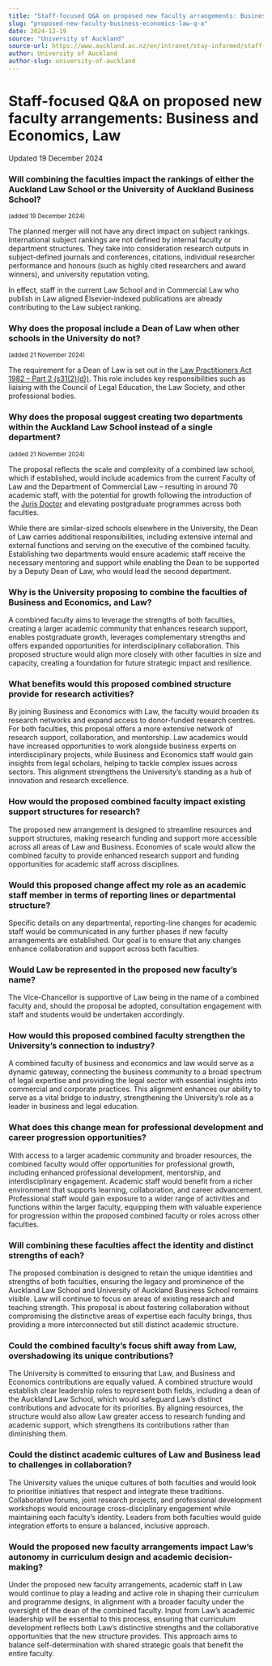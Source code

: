 ```yaml
---
title: "Staff-focused Q&A on proposed new faculty arrangements: Business and Economics, Law"
slug: "proposed-new-faculty-business-economics-law-q-a"
date: 2024-12-19
source: "University of Auckland"
source-url: https://www.auckland.ac.nz/en/intranet/stay-informed/staff-communications/notices/proposed-new-faculty-business-economics-law-q-a.html
author: University of Auckland
author-slug: university-of-auckland
---
```


# Staff-focused Q&A on proposed new faculty arrangements: Business and Economics, Law

Updated 19 December 2024

### Will combining the faculties impact the rankings of either the Auckland Law School or the University of Auckland Business School?

<sub>(added 19 December 2024)</sub>

The planned merger will not have any direct impact on subject rankings. International subject rankings are not defined by internal faculty or department structures. They take into consideration research outputs in subject-defined journals and conferences, citations, individual researcher performance and honours (such as highly cited researchers and award winners), and university reputation voting.  
  
In effect, staff in the current Law School and in Commercial Law who publish in Law aligned Elsevier-indexed publications are already contributing to the Law subject ranking.

### Why does the proposal include a Dean of Law when other schools in the University do not?

<sub>(added 21 November 2024)</sub>

The requirement for a Dean of Law is set out in the [Law Practitioners Act 1982 – Part 2 (s31(2)(d))](https://www.legislation.govt.nz/act/public/1982/0123/latest/DLM62817.html). This role includes key responsibilities such as liaising with the Council of Legal Education, the Law Society, and other professional bodies.

### Why does the proposal suggest creating two departments within the Auckland Law School instead of a single department?

<sub>(added 21 November 2024)</sub>

The proposal reflects the scale and complexity of a combined law school, which if established, would include academics from the current Faculty of Law and the Department of Commercial Law – resulting in around 70 academic staff, with the potential for growth following the introduction of the [Juris Doctor](https://www.calendar.auckland.ac.nz/en/progreg/regulations-law/jd.html) and elevating postgraduate programmes across both faculties.

While there are similar-sized schools elsewhere in the University, the Dean of Law carries additional responsibilities, including extensive internal and external functions and serving on the executive of the combined faculty. Establishing two departments would ensure academic staff receive the necessary mentoring and support while enabling the Dean to be supported by a Deputy Dean of Law, who would lead the second department.

### Why is the University proposing to combine the faculties of Business and Economics, and Law?

A combined faculty aims to leverage the strengths of both faculties, creating a larger academic community that enhances research support, enables postgraduate growth, leverages complementary strengths and offers expanded opportunities for interdisciplinary collaboration. This proposed structure would align more closely with other faculties in size and capacity, creating a foundation for future strategic impact and resilience.

### What benefits would this proposed combined structure provide for research activities?

By joining Business and Economics with Law, the faculty would broaden its research networks and expand access to donor-funded research centres. For both faculties, this proposal offers a more extensive network of research support, collaboration, and mentorship. Law academics would have increased opportunities to work alongside business experts on interdisciplinary projects, while Business and Economics staff would gain insights from legal scholars, helping to tackle complex issues across sectors. This alignment strengthens the University’s standing as a hub of innovation and research excellence.

### How would the proposed combined faculty impact existing support structures for research?

The proposed new arrangement is designed to streamline resources and support structures, making research funding and support more accessible across all areas of Law and Business. Economies of scale would allow the combined faculty to provide enhanced research support and funding opportunities for academic staff across disciplines.

### Would this proposed change affect my role as an academic staff member in terms of reporting lines or departmental structure?

Specific details on any departmental, reporting-line changes for academic staff would be communicated in any further phases if new faculty arrangements are established. Our goal is to ensure that any changes enhance collaboration and support across both faculties.

### Would Law be represented in the proposed new faculty’s name?

The Vice-Chancellor is supportive of Law being in the name of a combined faculty and, should the proposal be adopted, consultation engagement with staff and students would be undertaken accordingly.  

### How would this proposed combined faculty strengthen the University’s connection to industry?

A combined faculty of business and economics and law would serve as a dynamic gateway, connecting the business community to a broad spectrum of legal expertise and providing the legal sector with essential insights into commercial and corporate practices. This alignment enhances our ability to serve as a vital bridge to industry, strengthening the University’s role as a leader in business and legal education.

### What does this change mean for professional development and career progression opportunities?

With access to a larger academic community and broader resources, the combined faculty would offer opportunities for professional growth, including enhanced professional development, mentorship, and interdisciplinary engagement. Academic staff would benefit from a richer environment that supports learning, collaboration, and career advancement. Professional staff would gain exposure to a wider range of activities and functions within the larger faculty, equipping them with valuable experience for progression within the proposed combined faculty or roles across other faculties.

### Will combining these faculties affect the identity and distinct strengths of each?

The proposed combination is designed to retain the unique identities and strengths of both faculties, ensuring the legacy and prominence of the Auckland Law School and University of Auckland Business School remains visible. Law will continue to focus on areas of existing research and teaching strength. This proposal is about fostering collaboration without compromising the distinctive areas of expertise each faculty brings, thus providing a more interconnected but still distinct academic structure.

### Could the combined faculty’s focus shift away from Law, overshadowing its unique contributions?

The University is committed to ensuring that Law, and Business and Economics contributions are equally valued. A combined structure would establish clear leadership roles to represent both fields, including a dean of the Auckland Law School, which would safeguard Law’s distinct contributions and advocate for its priorities. By aligning resources, the structure would also allow Law greater access to research funding and academic support, which strengthens its contributions rather than diminishing them.

### Could the distinct academic cultures of Law and Business lead to challenges in collaboration?

The University values the unique cultures of both faculties and would look to prioritise initiatives that respect and integrate these traditions. Collaborative forums, joint research projects, and professional development workshops would encourage cross-disciplinary engagement while maintaining each faculty’s identity. Leaders from both faculties would guide integration efforts to ensure a balanced, inclusive approach.

### Would the proposed new faculty arrangements impact Law’s autonomy in curriculum design and academic decision-making?

Under the proposed new faculty arrangements, academic staff in Law would continue to play a leading and active role in shaping their curriculum and programme designs, in alignment with a broader faculty under the oversight of the dean of the combined faculty. Input from Law’s academic leadership will be essential to this process, ensuring that curriculum development reflects both Law’s distinctive strengths and the collaborative opportunities that the new structure provides. This approach aims to balance self-determination with shared strategic goals that benefit the entire faculty.